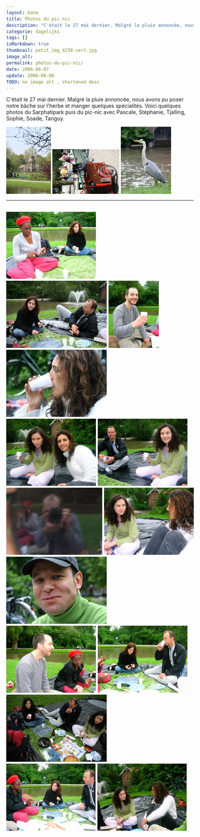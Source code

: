 ```yaml
---
layout: base
title: Photos du pic nic
description: "C'était le 27 mai dernier. Malgré la pluie annoncée, nous avons pu poser notre bâche sur l'herbe et manger quelques spécialités. Voici quelques photos du "
categorie: dagelijks
tags: []
isMarkdown: true
thumbnail: petit_img_4239-vert.jpg
image_alt: 
permalink: photos-du-pic-nic/
date: 2006-06-07
update: 2006-06-08
TODO: no image alt , shortened desc 
---
```


C'était le 27 mai dernier. Malgré la pluie annoncée, nous avons pu poser notre bâche sur l'herbe et manger quelques spécialités. Voici quelques photos du Sarphatipark puis du pic-nic avec Pascale, Stéphanie, Tjalling, Sophie, Soade, Tanguy.

![](petit_img_4239-vert.jpg)
![](petit_img_4253.jpg)
![](petit_img_4805-vert.jpg)

----

![](petit_DSCN1707.JPG)
![](petit_img_4807.jpg)
![](petit_DSCN1708.JPG)
![](petit_img_4810.jpg)
![](petit_DSCN1709.JPG)
![](petit_DSCN1710.JPG)
![](petit_img_4811-horiz.jpg)
![](petit_DSCN1711.JPG)
![](petit_img_4812.jpg)
![](petit_DSCN1712.JPG)
![](petit_DSCN1713.JPG)
![](petit_img_4815.jpg)
![](petit_DSCN1715.JPG)
![](petit_DSCN1716.JPG)
---